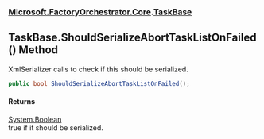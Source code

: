### [Microsoft.FactoryOrchestrator.Core](Microsoft_FactoryOrchestrator_Core.md 'Microsoft.FactoryOrchestrator.Core').[TaskBase](Microsoft_FactoryOrchestrator_Core_TaskBase.md 'Microsoft.FactoryOrchestrator.Core.TaskBase')
## TaskBase.ShouldSerializeAbortTaskListOnFailed() Method
XmlSerializer calls to check if this should be serialized.  
```csharp
public bool ShouldSerializeAbortTaskListOnFailed();
```
#### Returns
[System.Boolean](https://docs.microsoft.com/en-us/dotnet/api/System.Boolean 'System.Boolean')  
true if it should be serialized.
